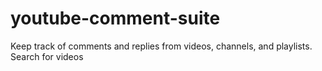 # youtube-comment-suite
Keep track of comments and replies from videos, channels, and playlists. Search for videos
